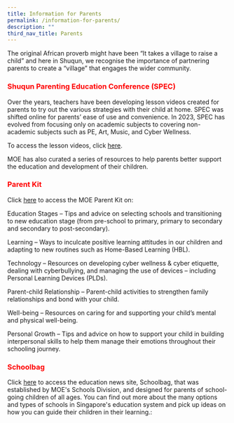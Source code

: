 ```yaml
---
title: Information for Parents
permalink: /information-for-parents/
description: ""
third_nav_title: Parents
---
```

<p>The original African proverb might have been &ldquo;It takes a village to raise a child&rdquo; and here in Shuqun, we recognise the importance of partnering parents to create a &ldquo;village&rdquo; that engages the wider community.</p>
<h3><span style="color: #ff0000;"><strong>Shuqun Parenting Education Conference (SPEC)</strong></span></h3>
<p>Over the years, teachers have been developing lesson videos created for parents to try out the various strategies with their child at home. SPEC was shifted online for parents&rsquo; ease of use and convenience. In 2023, SPEC has evolved from focusing only on academic subjects to covering non-academic subjects such as PE, Art, Music, and Cyber Wellness.</p>
<p>To access the lesson videos, click <a href="https://sites.google.com/moe.edu.sg/spec-2023/" target="_blank">here</a>.</p>
<p>MOE has also curated a series of resources to help parents better support the education and development of their children.</p>
<h3><strong><span style="color: #ff0000;">Parent Kit</span> </strong></h3>
<p>Click <a href="https://www.moe.gov.sg/parentkit" target="_blank">here</a> to access the MOE Parent Kit on:</p>
<p>Education Stages &ndash; Tips and advice on selecting schools and transitioning to new education stage (from pre-school to primary, primary to secondary and secondary to post-secondary).</p>
<p>Learning &ndash; Ways to inculcate positive learning attitudes in our children and adapting to new routines such as Home-Based Learning (HBL).</p>
<p>Technology &ndash; Resources on developing cyber wellness &amp; cyber etiquette, dealing with cyberbullying, and managing the use of devices &ndash; including Personal Learning Devices (PLDs).</p>
<p>Parent-child Relationship &ndash; Parent-child activities to strengthen family relationships and bond with your child.</p>
<p>Well-being &ndash; Resources on caring for and supporting your child&rsquo;s mental and physical well-being.</p>
<p>Personal Growth &ndash; Tips and advice on how to support your child in building interpersonal skills to help them manage their emotions throughout their schooling journey.</p>
<h3><span style="color: #ff0000;"><strong>Schoolbag</strong></span></h3>
<p>Click <a href="https://www.schoolbag.edu.sg/" target="_blank">here</a> to access the education news site, Schoolbag, that was established by MOE's Schools Division, and designed for parents of school-going children of all ages. You can find out more about the many options and types of schools in Singapore's education system and pick up ideas on how you can guide their children in their learning.:</p>